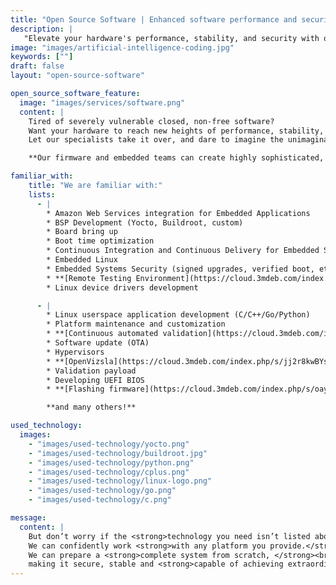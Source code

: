 ```yaml
---
title: "Open Source Software | Enhanced software performance and security."
description: |
   "Elevate your hardware's performance, stability, and security with open-source firmware and embedded solutions, liberating you from vulnerable closed software."
image: "images/artificial-intelligence-coding.jpg"
keywords: [""]
draft: false
layout: "open-source-software"

open_source_software_feature:
  image: "images/services/software.png"
  content: |
    Tired of severely vulnerable closed, non-free software?
    Want your hardware to reach new heights of performance, stability, and security?
    Let our specialists take it over, and dare to imagine the unimaginable.

    **Our firmware and embedded teams can create highly sophisticated, custom solutions for your hardware.**

familiar_with:
    title: "We are familiar with:"
    lists:
      - |
        * Amazon Web Services integration for Embedded Applications
        * BSP Development (Yocto, Buildroot, custom)
        * Board bring up
        * Boot time optimization
        * Continuous Integration and Continuous Delivery for Embedded Systems
        * Embedded Linux
        * Embedded Systems Security (signed upgrades, verified boot, etc.)
        * **[Remote Testing Environment](https://cloud.3mdeb.com/index.php/s/HArgg8jrDmASWGp)**
        * Linux device drivers development

      - |
        * Linux userspace application development (C/C++/Go/Python)
        * Platform maintenance and customization
        * **[Continuous automated validation](https://cloud.3mdeb.com/index.php/s/ZibPXHjnkHfd7ne)**
        * Software update (OTA)
        * Hypervisors
        * **[OpenVizsla](https://cloud.3mdeb.com/index.php/s/jj2r8kwBYsNBgEW)**
        * Validation payload
        * Developing UEFI BIOS
        * **[Flashing firmware](https://cloud.3mdeb.com/index.php/s/oayEC3bScC9mP6Q)**

        **and many others!**

used_technology:
  images:
    - "images/used-technology/yocto.png"
    - "images/used-technology/buildroot.jpg"
    - "images/used-technology/python.png"
    - "images/used-technology/cplus.png"
    - "images/used-technology/linux-logo.png"
    - "images/used-technology/go.png"
    - "images/used-technology/c.png"

message:
  content: |
    But don’t worry if the <strong>technology you need isn’t listed above.</strong><br>
    We can confidently work <strong>with any platform you provide.</strong><br>
    We can prepare a <strong>complete system from scratch, </strong><br>
    making it secure, stable and <strong>capable of achieving extraordinary performance.</strong><br>
---
```

